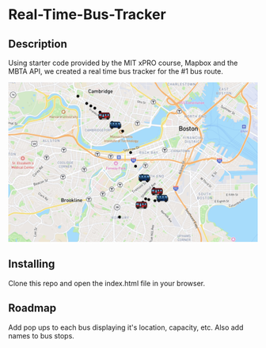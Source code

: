 # Real-Time-Bus-Tracker

## Description
Using starter code provided by the MIT xPRO course, Mapbox and the MBTA API, we created a real time bus tracker for the #1 bus route. 

<img src="Screenshot 2023-01-01 at 3.27.04 PM.png">

## Installing
Clone this repo and open the index.html file in your browser.

## Roadmap
Add pop ups to each bus displaying it's location, capacity, etc. Also add names to bus stops.
